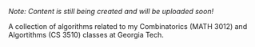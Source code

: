 *Note: Content is still being created and will be uploaded soon!*

A collection of algorithms related to my Combinatorics (MATH 3012) and Algortithms (CS 3510) classes at Georgia Tech.
